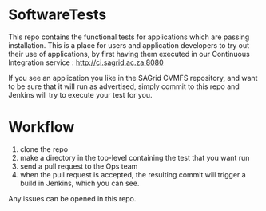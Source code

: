 SoftwareTests
=============

This repo contains the functional tests for applications which are passing installation. This is a place for users and application developers to try out their use of applications, by first having them executed in our Continuous Integration service : 
http://ci.sagrid.ac.za:8080

If you see an application you like in the SAGrid CVMFS repository, and want to be sure that it will run as advertised, simply commit to this repo and Jenkins will try to execute your test for you.

Workflow
=======

  1. clone the repo
  1. make a directory in the top-level containing the test that you want run
  1. send a pull request to the Ops team
  1. when the pull request is accepted, the resulting commit will trigger a build in Jenkins, which you can see.

Any issues can be opened in this repo.

